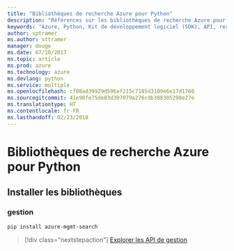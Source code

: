 ```yaml
---
title: "Bibliothèques de recherche Azure pour Python"
description: "Références sur les bibliothèques de recherche Azure pour Python"
keywords: "Azure, Python, Kit de développement logiciel (SDK), API, recherche"
author: sptramer
ms.author: sttramer
manager: douge
ms.date: 07/10/2017
ms.topic: article
ms.prod: azure
ms.technology: azure
ms.devlang: python
ms.service: multiple
ms.openlocfilehash: cf08ad39929d596af215c7185d3189e6e17d1760
ms.sourcegitcommit: 41e90fe75de03d397079a276cdb388305290e27e
ms.translationtype: HT
ms.contentlocale: fr-FR
ms.lasthandoff: 02/23/2018
---
```

# <a name="azure-search-libraries-for-python"></a>Bibliothèques de recherche Azure pour Python

## <a name="install-the-libraries"></a>Installer les bibliothèques


### <a name="management"></a>gestion

```bash
pip install azure-mgmt-search
```
> [!div class="nextstepaction"]
> [Explorer les API de gestion](/python/api/overview/azure/search/management)